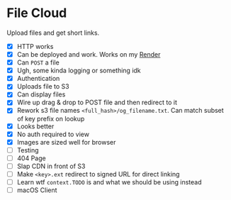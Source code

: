 # File Cloud

Upload files and get short links.

- [x] HTTP works
- [x] Can be deployed and work. Works on my [Render](https://render.com)
- [x] Can `POST` a file
- [x] Ugh, some kinda logging or something idk
- [x] Authentication
- [x] Uploads file to S3
- [x] Can display files
- [x] Wire up drag & drop to POST file and then redirect to it
- [x] Rework s3 file names `<full_hash>/og_filename.txt`. Can match subset of
    key prefix on lookup
- [x] Looks better
- [x] No auth required to view
- [x] Images are sized well for browser
- [ ] Testing
- [ ] 404 Page
- [ ] Slap CDN in front of S3
- [ ] Make `<key>.ext` redirect to signed URL for direct linking
- [ ] Learn wtf `context.TODO` is and what we should be using instead
- [ ] macOS Client
